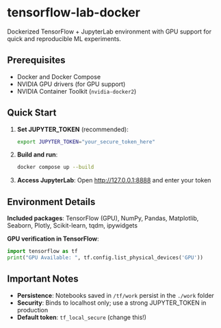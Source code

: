 # tensorflow-lab-docker
Dockerized TensorFlow + JupyterLab environment with GPU support for quick and reproducible ML experiments.

## Prerequisites
- Docker and Docker Compose
- NVIDIA GPU drivers (for GPU support)
- NVIDIA Container Toolkit (`nvidia-docker2`)

## Quick Start

1. **Set JUPYTER_TOKEN** (recommended):
   ```bash
   export JUPYTER_TOKEN="your_secure_token_here"
   ```

2. **Build and run**:
   ```bash
   docker compose up --build
   ```

3. **Access JupyterLab**:
   Open http://127.0.0.1:8888 and enter your token

## Environment Details

**Included packages**: TensorFlow (GPU), NumPy, Pandas, Matplotlib, Seaborn, Plotly, Scikit-learn, tqdm, ipywidgets

**GPU verification in TensorFlow**:
```python
import tensorflow as tf
print("GPU Available: ", tf.config.list_physical_devices('GPU'))
```

## Important Notes
- **Persistence**: Notebooks saved in `/tf/work` persist in the `./work` folder
- **Security**: Binds to localhost only; use a strong JUPYTER_TOKEN in production
- **Default token**: `tf_local_secure` (change this!)
